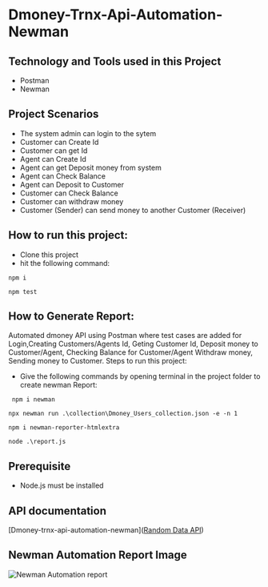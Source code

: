 # Dmoney-Trnx-Api-Automation-Newman

## Technology and Tools used in this Project
 - Postman
 - Newman
 
 ## Project Scenarios
 - The system admin can login to the sytem
 - Customer can Create Id
 - Customer can get Id
 - Agent can Create Id
 - Agent can get Deposit money from system
 - Agent can Check Balance
 - Agent can Deposit to Customer
 - Customer can Check Balance
 - Customer can withdraw money
 - Customer (Sender) can send money to another Customer (Receiver)
 
 ## How to run this project:
 - Clone this project
 - hit the following command:
  ```
 npm i
 ```
 ```
 npm test
```
 
 ## How to Generate Report: 
 Automated dmoney API using Postman where test cases are added for Login,Creating Customers/Agents Id, Geting Customer Id, Deposit money to Customer/Agent, Checking Balance for Customer/Agent Withdraw money, Sending money to Customer. 
 Steps to run this project:
 - Give the following commands by opening terminal in the project folder to create newman Report:
```
 npm i newman
 ```
 ```
 npx newman run .\collection\Dmoney_Users_collection.json -e -n 1
```
```
npm i newman-reporter-htmlextra
```
```
node .\report.js
```

## Prerequisite
  - Node.js must be installed
  
## API documentation
[Dmoney-trnx-api-automation-newman]([Random Data API](https://random-data-api.com/api/v2/users))


## Newman Automation Report Image

  ![Newman Automation report](https://user-images.githubusercontent.com/58990500/192164259-a75c10f2-8bbe-4c4f-bf83-41bca42aee16.PNG)
